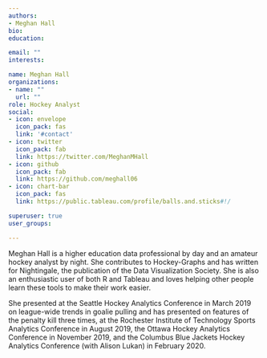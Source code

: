 ```yaml
---
authors:
- Meghan Hall
bio: 
education:

email: ""
interests:

name: Meghan Hall
organizations:
- name: ""
  url: ""
role: Hockey Analyst
social:
- icon: envelope
  icon_pack: fas
  link: '#contact'
- icon: twitter
  icon_pack: fab
  link: https://twitter.com/MeghanMHall
- icon: github
  icon_pack: fab
  link: https://github.com/meghall06
- icon: chart-bar
  icon_pack: fas
  link: https://public.tableau.com/profile/balls.and.sticks#!/

superuser: true
user_groups:

---
```


Meghan Hall is a higher education data professional by day and an amateur hockey analyst by night. She contributes to Hockey-Graphs and has written for Nightingale, the publication of the Data Visualization Society. She is also an enthusiastic user of both R and Tableau and loves helping other people learn these tools to make their work easier.

She presented at the Seattle Hockey Analytics Conference in March 2019 on league-wide trends in goalie pulling and has presented on features of the penalty kill three times, at the Rochester Institute of Technology Sports Analytics Conference in August 2019, the Ottawa Hockey Analytics Conference in November 2019, and the Columbus Blue Jackets Hockey Analytics Conference (with Alison Lukan) in February 2020.
